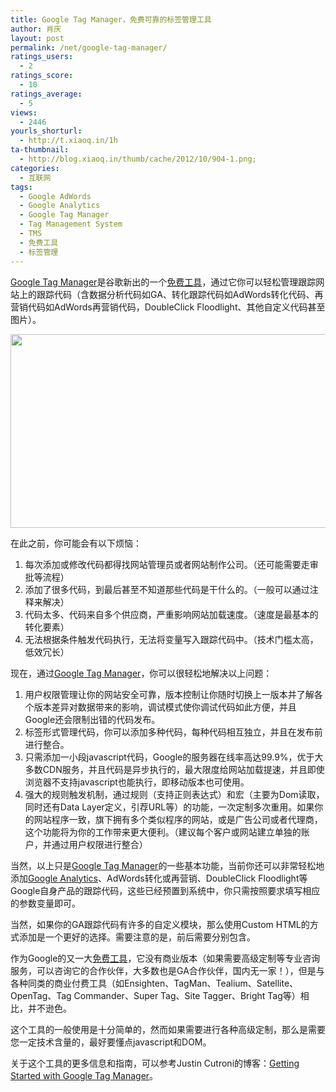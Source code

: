 ```yaml
---
title: Google Tag Manager，免费可靠的标签管理工具
author: 肖庆
layout: post
permalink: /net/google-tag-manager/
ratings_users:
  - 2
ratings_score:
  - 10
ratings_average:
  - 5
views:
  - 2446
yourls_shorturl:
  - http://t.xiaoq.in/1h
ta-thumbnail:
  - http://blog.xiaoq.in/thumb/cache/2012/10/904-1.png;
categories:
  - 互联网
tags:
  - Google AdWords
  - Google Analytics
  - Google Tag Manager
  - Tag Management System
  - TMS
  - 免费工具
  - 标签管理
---
```

<a title="Google Tag Manager" href="http://www.google.com/tagmanager/" target="_blank">Google Tag Manager</a>是谷歌新出的一个<span class='wp_keywordlink_affiliate'><a href="http://blog.xiaoq.in/tag/%e5%85%8d%e8%b4%b9%e5%b7%a5%e5%85%b7/" title="查看免费工具中的全部文章" target="_blank">免费工具</a></span>，通过它你可以轻松管理跟踪网站上的跟踪代码（含数据分析代码如GA、转化跟踪代码如AdWords转化代码、再营销代码如AdWords再营销代码，DoubleClick Floodlight、其他自定义代码甚至图片）。

<img class="alignnone size-full wp-image-905" title="GTNStructure" src="http://blog.xiaoq.in/cdn/2012/10/GTNStructure.png" alt="" width="531" height="310" />

在此之前，你可能会有以下烦恼：

1.  每次添加或修改代码都得找网站管理员或者网站制作公司。（还可能需要走审批等流程）
2.  添加了很多代码，到最后甚至不知道那些代码是干什么的。（一般可以通过注释来解决）
3.  代码太多、代码来自多个供应商，严重影响网站加载速度。（速度是最基本的转化要素）
4.  无法根据条件触发代码执行，无法将变量写入跟踪代码中。（技术门槛太高，低效冗长）

现在，通过<span class='wp_keywordlink_affiliate'><a href="http://blog.xiaoq.in/tag/google-tag-manager/" title="查看Google Tag Manager中的全部文章" target="_blank">Google Tag Manager</a></span>，你可以很轻松地解决以上问题：

1.  用户权限管理让你的网站安全可靠，版本控制让你随时切换上一版本并了解各个版本差异对数据带来的影响，调试模式使你调试代码如此方便，并且Google还会限制出错的代码发布。
2.  标签形式管理代码，你可以添加多种代码，每种代码相互独立，并且在发布前进行整合。
3.  只需添加一小段javascript代码，Google的服务器在线率高达99.9%，优于大多数CDN服务，并且代码是异步执行的，最大限度给网站加载提速，并且即使浏览器不支持javascript也能执行，即移动版本也可使用。
4.  强大的规则触发机制，通过规则（支持正则表达式）和宏（主要为Dom读取，同时还有Data Layer定义，引荐URL等）的功能，一次定制多次重用。如果你的网站程序一致，旗下拥有多个类似程序的网站，或是广告公司或者代理商，这个功能将为你的工作带来更大便利。（建议每个客户或网站建立单独的账户，并通过用户权限进行整合）

当然，以上只是<span class='wp_keywordlink_affiliate'><a href="http://blog.xiaoq.in/tag/google-tag-manager/" title="查看Google Tag Manager中的全部文章" target="_blank">Google Tag Manager</a></span>的一些基本功能，当前你还可以非常轻松地添加<span class='wp_keywordlink'><a href="http://blog.xiaoq.in/google-analytics/" title="Google Analytics" target="_blank">Google Analytics</a></span>、AdWords转化或再营销、DoubleClick Floodlight等Google自身产品的跟踪代码，这些已经预置到系统中，你只需按照要求填写相应的参数变量即可。

当然，如果你的GA跟踪代码有许多的自定义模块，那么使用Custom HTML的方式添加是一个更好的选择。需要注意的是，前后需要分别包含<script>和</script>。

作为Google的又一大<span class='wp_keywordlink_affiliate'><a href="http://blog.xiaoq.in/tag/%e5%85%8d%e8%b4%b9%e5%b7%a5%e5%85%b7/" title="查看免费工具中的全部文章" target="_blank">免费工具</a></span>，它没有商业版本（如果需要高级定制等专业咨询服务，可以咨询它的合作伙伴，大多数也是GA合作伙伴，国内无一家！），但是与各种同类的商业付费工具（如Ensighten、TagMan、Tealium、Satellite、OpenTag、Tag Commander、Super Tag、Site Tagger、Bright Tag等）相比，并不逊色。

这个工具的一般使用是十分简单的，然而如果需要进行各种高级定制，那么是需要您一定技术含量的，最好要懂点javascript和DOM。

关于这个工具的更多信息和指南，可以参考Justin Cutroni的博客：<a title="Getting Started with Google Tag Manager" href="http://cutroni.com/blog/2012/10/01/getting-started-with-google-tag-manager/" target="_blank">Getting Started with Google Tag Manager</a>。